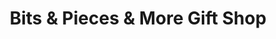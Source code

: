---
title: "Bits & Pieces & More Gift Shop"
url: /nanango/bits-and-pieces-and-more-gift-shop/
shop: gift
---